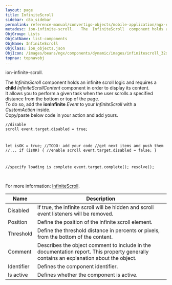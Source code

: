 ```yaml
---
layout: page
title: InfiniteScroll
sidebar: c8o_sidebar
permalink: reference-manual/convertigo-objects/mobile-application/ngx-components/list-components/infinitescroll/
metadesc: ion-infinite-scroll.   The  InfiniteScroll  component holds an infinite scroll logic and requires a  child   InfiniteScrollContent  component in order
ObjGroup: Lists
ObjCatName: list-components
ObjName: InfiniteScroll
ObjClass: ion_objects.json
ObjIcon: /images/beans/ngx/components/dynamic/images/infinitescroll_32x32.png
topnav: topnavobj
---
```

ion-infinite-scroll. <br/>

 The <i>InfiniteScroll</i> component holds an infinite scroll logic and requires a <b>child</b> <i>InfiniteScrollContent</i> component in order to display its content.<br/>
It allows you to perform a given task when the user scrolls a specified distance from the bottom or top of the page.<br/>
To do so, add the <b>ionInfinite</b> <i>Event</i> to your <i>InfiniteScroll</i> with a <i>CustomAction</i> inside.<br/>
Copy/paste below code in your action and add yours.<br/>
<code><pre>//disable scroll
event.target.disabled = true;

let isOK = true;
//TODO: add your code
//get next items and push them
//...
if (isOK) {
	//enable scroll
	event.target.disabled = false;
}

//specify loading is complete
event.target.complete();
resolve();
</pre></code><br/>
For more information: <a href='https://ionicframework.com/docs/api/infinite-scroll'>InfiniteScroll</a>.

Name | Description 
--- | ---
Disabled | If true, the infinite scroll will be hidden and scroll event listeners will be removed.
Position | Define the position of the infinite scroll element.
Threshold | Define the threshold distance in percents or pixels, from the bottom of the content.
Comment | Describes the object comment to include in the documentation report.  This property generally contains an explanation about the object. 
Identifier | Defines the component identifier.  
Is active | Defines whether the component is active. 

